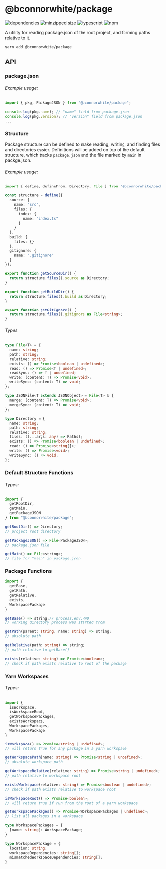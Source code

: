 # @bconnorwhite/package
![dependencies](https://img.shields.io/david/bconnorwhite/package)
![minzipped size](https://img.shields.io/bundlephobia/minzip/@bconnorwhite/package)
![typescript](https://img.shields.io/github/languages/top/bconnorwhite/package)
![npm](https://img.shields.io/npm/v/@bconnorwhite/package)

A utility for reading package.json of the root project, and forming paths relative to it.

```
yarn add @bconnorwhite/package
```

## API
### package.json
###### Example usage:
```ts
import { pkg, PackageJSON } from "@bconnorwhite/package";

console.log(pkg.name); // "name" field from package.json
console.log(pkg.version); // "version" field from package.json
...
```
### Structure
Package structure can be defined to make reading, writing, and finding files and directories easier. Definitions will be added on top of the default structure, which tracks `package.json` and the file marked by `main` in packge.json.
###### Example usage:
```ts
import { define, defineFrom, Directory, File } from "@bconnorwhite/package";

const structure = define({
  source: {
    name: "src",
    files: {
      index: {
        name: "index.ts"
      }
    }
  },
  build: {
    files: {}
  },
  gitignore: {
    name: ".gitignore"
  }
});

export function getSourceDir() {
  return structure.files().source as Directory;
}

export function getBuildDir() {
  return structure.files().build as Directory;
}

export function getGitIgnore() {
  return structure.files().gitignore as File<string>;
}
```
###### Types
```ts
type File<T> = {
  name: string;
  path: string;
  relative: string;
  exists: () => Promise<boolean | undefined>;
  read: () => Promise<T | undefined>;
  readSync: () => T | undefined;
  write: (content: T) => Promise<void>;
  writeSync: (content: T) => void;
};

type JSONFile<T extends JSONObject> = File<T> & {
  merge: (content: T) => Promise<void>;
  mergeSync: (content: T) => void;
};

type Directory = {
  name: string;
  path: string;
  relative: string;
  files: ((...args: any) => Paths);
  exists: () => Promise<boolean | undefined>;
  read: () => Promise<string[]>;
  write: () => Promise<void>;
  writeSync: () => void;
};
```
### Default Structure Functions
###### Types:
```js
import {
  getRootDir,
  getMain,
  getPackageJSON
} from "@bconnorwhite/package";

getRootDir() => Directory;
// project root directory

getPackageJSON() => File<PackageJSON>;
// package.json file

getMain() => File<string>;
// file for "main" in package.json
```
### Package Functions
```ts
import {
  getBase,
  getPath,
  getRelative,
  exists,
  WorkspacePackage
}

getBase() => string;// process.env.PWD
// working directory process was started from

getPath(parent: string, name: string) => string;
// absolute path

getRelative(path: string) => string;
// path relative to getBase()

exists(relative: string) => Promise<boolean>;
// check if path exists relative to root of the package

```
### Yarn Workspaces
###### Types:
```ts
import {
  isWorkspace,
  isWorkspaceRoot,
  getWorkspacePackages,
  existsWorkspace,
  WorkspacePackages,
  WorkspacePackage
}

isWorkspace() => Promise<string | undefined>;
// will return true for any package in a yarn workspace

getWorkspacePath(name: string) => Promise<string | undefined>;
// absolute workspace path

getWorkspaceRelative(relative: string) => Promise<string | undefined>;
// path relative to workspace root

existsWorkspace(relative: string) => Promise<boolean | undefined>;
// check if path exists relative to workspace root

isWorkspaceRoot() => Promise<boolean>;
// will return true if run from the root of a yarn workspace

getWorkspacePackages() => Promise<WorkspacePackages | undefined>;
// list all packages in a workspace

type WorkspacePackages = {
  [name: string]: WorkspacePackage;
}

type WorkspacePackage = {
  location: string;
  workspaceDependencies: string[];
  mismatchedWorkspaceDependencies: string[];
}
```
